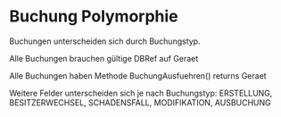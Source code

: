 Buchung Polymorphie
===================

Buchungen unterscheiden sich durch Buchungstyp.

Alle Buchungen brauchen gültige DBRef auf Geraet

Alle Buchungen haben Methode BuchungAusfuehren() returns Geraet


Weitere Felder unterscheiden sich je nach Buchungstyp:
ERSTELLUNG, BESITZERWECHSEL, SCHADENSFALL, MODIFIKATION, AUSBUCHUNG